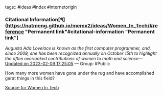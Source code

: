 tags:: #ideas #index #internetorigin
### Citational Information[¶](https://natmeng.github.io/memx2/ideas/Women_In_Tech/#reference "Permanent link"#citational-information "Permanent link")


*Augusta Ada Lovelace is known as the first computer programmer, and, since 2009, she has been recognized annually on October 15th to highlight the often overlooked contributions of women to math and science*— [Updated on 2023-02-09 17:25:05](https://hyp.is/miitZqjIEe2g8T-Gx6QBFQ/www.newyorker.com/tech/annals-of-technology/ada-lovelace-the-first-tech-visionary) — Group: #Public

How many more women have gone under the rug and have accomplished gerat things in this field?

[Source for Women In Tech](https://natmeng.github.io/memx2/sources/Women_In_Tech/)